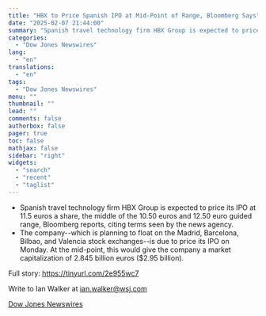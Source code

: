 ```yaml
---
title: "HBX to Price Spanish IPO at Mid-Point of Range, Bloomberg Says"
date: "2025-02-07 21:44:00"
summary: "Spanish travel technology firm HBX Group is expected to price its IPO at 11.5 euros a share, the middle of the 10.50 euros and 12.50 euro guided range, Bloomberg reports, citing terms seen by the news agency.The company--which is planning to float on the Madrid, Barcelona, Bilbao, and Valencia stock..."
categories:
  - "Dow Jones Newswires"
lang:
  - "en"
translations:
  - "en"
tags:
  - "Dow Jones Newswires"
menu: ""
thumbnail: ""
lead: ""
comments: false
authorbox: false
pager: true
toc: false
mathjax: false
sidebar: "right"
widgets:
  - "search"
  - "recent"
  - "taglist"
---
```


* Spanish travel technology firm HBX Group is expected to price its IPO at 11.5 euros a share, the middle of the 10.50 euros and 12.50 euro guided range, Bloomberg reports, citing terms seen by the news agency.
* The company--which is planning to float on the Madrid, Barcelona, Bilbao, and Valencia stock exchanges--is due to price its IPO on Monday. At the mid-point, this would give the company a market capitalization of 2.845 billion euros ($2.95 billion).

Full story: https://tinyurl.com/2e955wc7

Write to Ian Walker at ian.walker@wsj.com

[Dow Jones Newswires](https://www.tradingview.com/news/DJN_DN20250207006429:0/)
